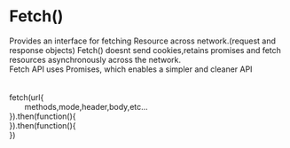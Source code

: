 # Fetch()
Provides an interface for fetching Resource across network.(request and response  objects)
Fetch()
doesnt send cookies,retains promises and fetch resources asynchronously across the network.
\
Fetch API uses Promises, which enables a simpler and cleaner API
\
\
\
fetch(url{
    \
&nbsp;&nbsp;&nbsp;&nbsp;&nbsp;&nbsp;    methods,mode,header,body,etc...
    \
}).then(function(){
\
}).then(function(){
\
})